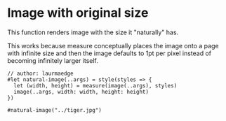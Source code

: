 # Image with original size
This function renders image with the size it "naturally" has.

This works because measure conceptually places the image onto a page with infinite size and then the image defaults to 1pt per pixel instead of becoming infinitely larger itself.

```typ
// author: laurmaedge
#let natural-image(..args) = style(styles => {
  let (width, height) = measure(image(..args), styles)
  image(..args, width: width, height: height)
})

#natural-image("../tiger.jpg")
```